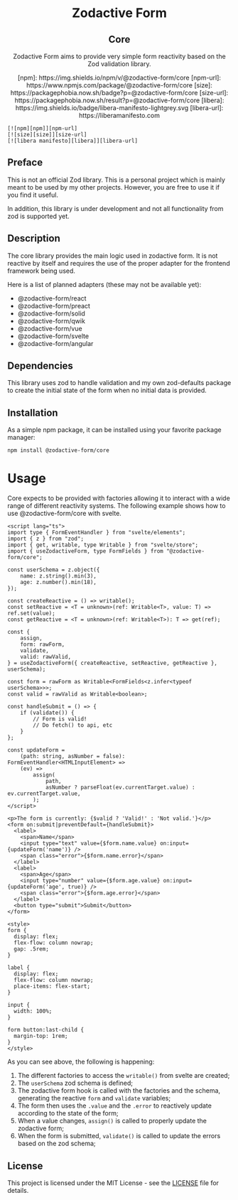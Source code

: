 <h1 align="center">Zodactive Form</h1>
<h2 align="center">Core</h2>

<p align="center">
    Zodactive Form aims to provide very simple form reactivity
    based on the Zod validation library.
</p>

<p align="center">
    [npm]: https://img.shields.io/npm/v/@zodactive-form/core
    [npm-url]: https://www.npmjs.com/package/@zodactive-form/core
    [size]: https://packagephobia.now.sh/badge?p=@zodactive-form/core
    [size-url]: https://packagephobia.now.sh/result?p=@zodactive-form/core
    [libera]: https://img.shields.io/badge/libera-manifesto-lightgrey.svg
    [libera-url]: https://liberamanifesto.com

    [![npm][npm]][npm-url]
    [![size][size]][size-url]
    [![libera manifesto][libera]][libera-url]

</p>

## Preface

This is not an official Zod library. This is a personal project which is mainly meant
to be used by my other projects. However, you are free to use it if you find it useful.

In addition, this library is under development and not all functionality from zod is
supported yet.

## Description

The core library provides the main logic used in zodactive form. It is not reactive by
itself and requires the use of the proper adapter for the frontend framework being used.

Here is a list of planned adapters (these may not be available yet):

- @zodactive-form/react
- @zodactive-form/preact
- @zodactive-form/solid
- @zodactive-form/qwik
- @zodactive-form/vue
- @zodactive-form/svelte
- @zodactive-form/angular

## Dependencies

This library uses zod to handle validation and my own zod-defaults package to create the
initial state of the form when no initial data is provided.

## Installation

As a simple npm package, it can be installed using your favorite package manager:

```shell
npm install @zodactive-form/core
```

# Usage

Core expects to be provided with factories allowing it to interact with a wide range of different
reactivity systems. The following example shows how to use @zodactive-form/core with svelte.

```svelte
<script lang="ts">
import type { FormEventHandler } from "svelte/elements";
import { z } from "zod";
import { get, writable, type Writable } from "svelte/store";
import { useZodactiveForm, type FormFields } from "@zodactive-form/core";

const userSchema = z.object({
	name: z.string().min(3),
	age: z.number().min(18),
});

const createReactive = () => writable();
const setReactive = <T = unknown>(ref: Writable<T>, value: T) => ref.set(value);
const getReactive = <T = unknown>(ref: Writable<T>): T => get(ref);

const {
	assign,
	form: rawForm,
	validate,
	valid: rawValid,
} = useZodactiveForm({ createReactive, setReactive, getReactive }, userSchema);

const form = rawForm as Writable<FormFields<z.infer<typeof userSchema>>>;
const valid = rawValid as Writable<boolean>;

const handleSubmit = () => {
	if (validate()) {
		// Form is valid!
		// Do fetch() to api, etc
	}
};

const updateForm =
	(path: string, asNumber = false): FormEventHandler<HTMLInputElement> =>
	(ev) =>
		assign(
			path,
			asNumber ? parseFloat(ev.currentTarget.value) : ev.currentTarget.value,
		);
</script>

<p>The form is currently: {$valid ? 'Valid!' : 'Not valid.'}</p>
<form on:submit|preventDefault={handleSubmit}>
  <label>
    <span>Name</span>
    <input type="text" value={$form.name.value} on:input={updateForm('name')} />
    <span class="error">{$form.name.error}</span>
  </label>
  <label>
    <span>Age</span>
    <input type="number" value={$form.age.value} on:input={updateForm('age', true)} />
    <span class="error">{$form.age.error}</span>
  </label>
  <button type="submit">Submit</button>
</form>

<style>
form {
  display: flex;
  flex-flow: column nowrap;
  gap: .5rem;
}

label {
  display: flex;
  flex-flow: column nowrap;
  place-items: flex-start;
}

input {
  width: 100%;
}

form button:last-child {
  margin-top: 1rem;
}
</style>
```

As you can see above, the following is happening:

1. The different factories to access the `writable()` from svelte are created;
2. The `userSchema` zod schema is defined;
3. The zodactive form hook is called with the factories and the schema, generating the reactive `form` and `validate` variables;
4. The form then uses the `.value` and the `.error` to reactively update according to the state of the form;
5. When a value changes, `assign()` is called to properly update the zodactive form;
6. When the form is submitted, `validate()` is called to update the errors based on the zod schema;

## License

This project is licensed under the MIT License - see the [LICENSE](LICENSE) file for details.
